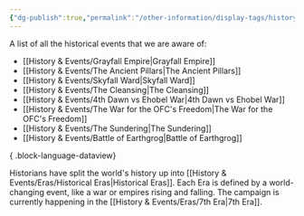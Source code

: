 ```yaml
---
{"dg-publish":true,"permalink":"/other-information/display-tags/history-and-events/","hideInGraph":true,"updated":"2025-03-01T21:15:58.842+00:00"}
---
```


A list of all the historical events that we are aware of:
- [[History & Events/Grayfall Empire\|Grayfall Empire]]
- [[History & Events/The Ancient Pillars\|The Ancient Pillars]]
- [[History & Events/Skyfall Ward\|Skyfall Ward]]
- [[History & Events/The Cleansing\|The Cleansing]]
- [[History & Events/4th Dawn vs Ehobel War\|4th Dawn vs Ehobel War]]
- [[History & Events/The War for the OFC's Freedom\|The War for the OFC's Freedom]]
- [[History & Events/The Sundering\|The Sundering]]
- [[History & Events/Battle of Earthgrog\|Battle of Earthgrog]]

{ .block-language-dataview}

Historians have split the world's history up into [[History & Events/Eras/Historical Eras\|Historical Eras]]. Each Era is defined by a world-changing event, like a war or empires rising and falling. The campaign is currently happening in the [[History & Events/Eras/7th Era\|7th Era]].
